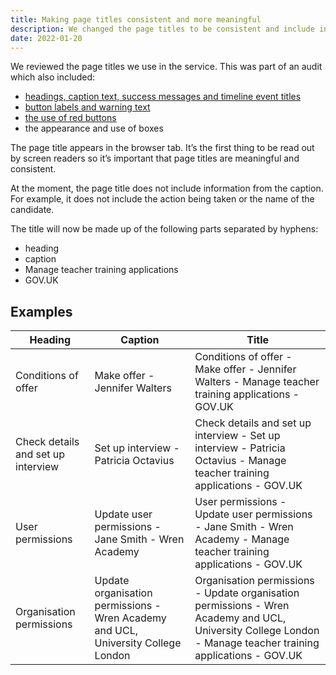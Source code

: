 ```yaml
---
title: Making page titles consistent and more meaningful
description: We changed the page titles to be consistent and include information from the captions.
date: 2022-01-20
---
```


We reviewed the page titles we use in the service. This was part of an audit which also included:

- [headings, caption text, success messages and timeline event titles](/manage-teacher-training-applications/changes-to-headings-caption-text-success-messages-and-timeline-event-titles/)
- [button labels and warning text](/manage-teacher-training-applications/changes-to-button-labels-and-addition-of-warning-text/)
- [the use of red buttons](/manage-teacher-training-applications/changing-the-way-we-use-red-warning-buttons/)
- the appearance and use of boxes

The page title appears in the browser tab. It’s the first thing to be read out by screen readers so it’s important that page titles are meaningful and consistent.

At the moment, the page title does not include information from the caption. For example, it does not include the action being taken or the name of the candidate.

The title will now be made up of the following parts separated by hyphens:

- heading
- caption
- Manage teacher training applications
- GOV.UK

## Examples

| Heading | Caption | Title |
|------------|----------|----------|
| Conditions of offer | Make offer - Jennifer Walters | Conditions of offer - Make offer - Jennifer Walters - Manage teacher training applications - GOV.UK |
| Check details and set up interview | Set up interview - Patricia Octavius | Check details and set up interview - Set up interview - Patricia Octavius - Manage teacher training applications - GOV.UK |
| User permissions | Update user permissions - Jane Smith - Wren Academy | User permissions - Update user permissions - Jane Smith - Wren Academy - Manage teacher training applications - GOV.UK |
| Organisation permissions | Update organisation permissions - Wren Academy and UCL, University College London | Organisation permissions - Update organisation permissions - Wren Academy and UCL, University College London - Manage teacher training applications - GOV.UK |
